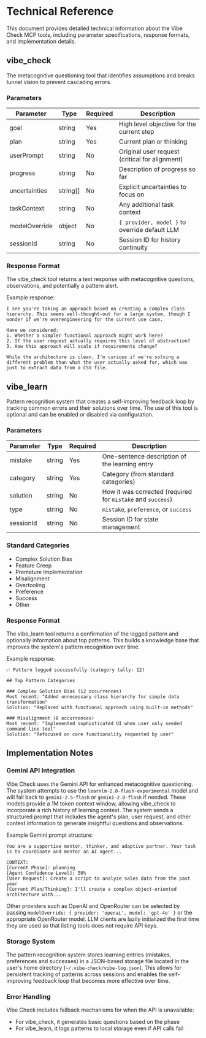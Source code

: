 # Technical Reference

This document provides detailed technical information about the Vibe Check MCP tools, including parameter specifications, response formats, and implementation details.

## vibe_check

The metacognitive questioning tool that identifies assumptions and breaks tunnel vision to prevent cascading errors.

### Parameters

| Parameter | Type | Required | Description |
|-----------|------|----------|-------------|
| goal | string | Yes | High level objective for the current step |
| plan | string | Yes | Current plan or thinking |
| userPrompt | string | No | Original user request (critical for alignment) |
| progress | string | No | Description of progress so far |
| uncertainties | string[] | No | Explicit uncertainties to focus on |
| taskContext | string | No | Any additional task context |
| modelOverride | object | No | `{ provider, model }` to override default LLM |
| sessionId | string | No | Session ID for history continuity |

### Response Format

The vibe_check tool returns a text response with metacognitive questions, observations, and potentially a pattern alert.

Example response:

```
I see you're taking an approach based on creating a complex class hierarchy. This seems well-thought-out for a large system, though I wonder if we're overengineering for the current use case.

Have we considered:
1. Whether a simpler functional approach might work here?
2. If the user request actually requires this level of abstraction?
3. How this approach will scale if requirements change?

While the architecture is clean, I'm curious if we're solving a different problem than what the user actually asked for, which was just to extract data from a CSV file.
```

## vibe_learn

Pattern recognition system that creates a self-improving feedback loop by tracking common errors and their solutions over time. The use of this tool is optional and can be enabled or disabled via configuration.

### Parameters

| Parameter | Type | Required | Description |
|-----------|------|----------|-------------|
| mistake | string | Yes | One-sentence description of the learning entry |
| category | string | Yes | Category (from standard categories) |
| solution | string | No | How it was corrected (required for `mistake` and `success`) |
| type | string | No | `mistake`, `preference`, or `success` |
| sessionId | string | No | Session ID for state management |

### Standard Categories

- Complex Solution Bias
- Feature Creep
- Premature Implementation
- Misalignment
- Overtooling
- Preference
- Success
- Other

### Response Format

The vibe_learn tool returns a confirmation of the logged pattern and optionally information about top patterns. This builds a knowledge base that improves the system's pattern recognition over time.

Example response:

```
✅ Pattern logged successfully (category tally: 12)

## Top Pattern Categories

### Complex Solution Bias (12 occurrences)
Most recent: "Added unnecessary class hierarchy for simple data transformation"
Solution: "Replaced with functional approach using built-in methods"

### Misalignment (8 occurrences)
Most recent: "Implemented sophisticated UI when user only needed command line tool"
Solution: "Refocused on core functionality requested by user"
```

## Implementation Notes

### Gemini API Integration

Vibe Check uses the Gemini API for enhanced metacognitive questioning. The system attempts to use the `learnlm-2.0-flash-experimental` model and will fall back to `gemini-2.5-flash` or `gemini-2.0-flash` if needed. These models provide a 1M token context window, allowing vibe_check to incorporate a rich history of learning context. The system sends a structured prompt that includes the agent's plan, user request, and other context information to generate insightful questions and observations.

Example Gemini prompt structure:

```
You are a supportive mentor, thinker, and adaptive partner. Your task is to coordinate and mentor an AI agent...

CONTEXT:
[Current Phase]: planning
[Agent Confidence Level]: 50%
[User Request]: Create a script to analyze sales data from the past year
[Current Plan/Thinking]: I'll create a complex object-oriented architecture with...
```

Other providers such as OpenAI and OpenRouter can be selected by passing
`modelOverride: { provider: 'openai', model: 'gpt-4o' }` or the appropriate
OpenRouter model. LLM clients are lazily initialized the first time they are
used so that listing tools does not require API keys.

### Storage System

The pattern recognition system stores learning entries (mistakes, preferences and successes) in a JSON-based storage file located in the user's home directory (`~/.vibe-check/vibe-log.json`). This allows for persistent tracking of patterns across sessions and enables the self-improving feedback loop that becomes more effective over time.

### Error Handling

Vibe Check includes fallback mechanisms for when the API is unavailable:

- For vibe_check, it generates basic questions based on the phase
- For vibe_learn, it logs patterns to local storage even if API calls fail